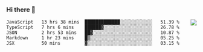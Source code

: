 ### Hi there 👋

<img align="right" src="https://github-readme-stats.vercel.app/api?username=gooin&show_icons=true&icon_color=805AD5&text_color=000&bg_color=ffffff&hide_title=true" />

<!--START_SECTION:waka-->
```text
JavaScript   13 hrs 38 mins  █████████████░░░░░░░░░░░░   51.39 % 
TypeScript   7 hrs 6 mins    ██████▓░░░░░░░░░░░░░░░░░░   26.78 % 
JSON         2 hrs 53 mins   ██▓░░░░░░░░░░░░░░░░░░░░░░   10.87 % 
Markdown     1 hr 23 mins    █▒░░░░░░░░░░░░░░░░░░░░░░░   05.25 % 
JSX          50 mins         ▓░░░░░░░░░░░░░░░░░░░░░░░░   03.15 % 
```
<!--END_SECTION:waka-->
